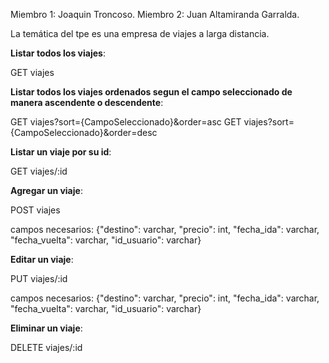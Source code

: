 Miembro 1: Joaquin Troncoso.
Miembro 2: Juan Altamiranda Garralda.

La temática del tpe es una empresa de viajes a larga distancia.

**Listar todos los viajes**:

GET viajes

**Listar todos los viajes ordenados segun el campo seleccionado de manera ascendente o descendente**:

GET viajes?sort={CampoSeleccionado}&order=asc
GET viajes?sort={CampoSeleccionado}&order=desc

**Listar un viaje por su id**:

GET viajes/:id

**Agregar un viaje**:

POST viajes

campos necesarios: {"destino": varchar, "precio": int, "fecha_ida": varchar, "fecha_vuelta": varchar, "id_usuario": varchar}

**Editar un viaje**:

PUT viajes/:id

campos necesarios: {"destino": varchar, "precio": int, "fecha_ida": varchar, "fecha_vuelta": varchar, "id_usuario": varchar}

**Eliminar un viaje**:

DELETE viajes/:id

